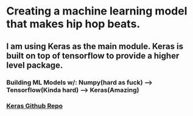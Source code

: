 # Creating a machine learning model that makes hip hop beats.

## I am using Keras as the main module. Keras is built on top of tensorflow to provide a higher level package.

### Building ML Models w/:  Numpy(hard as fuck) --> Tensorflow(Kinda hard) --> Keras(Amazing)

### [Keras Github Repo](https://github.com/fchollet/keras/)
